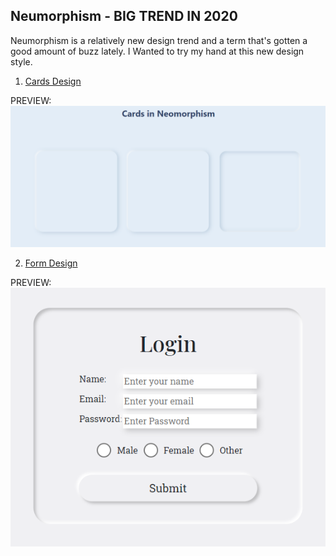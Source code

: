 ## Neumorphism - BIG TREND IN 2020
Neumorphism is a relatively new design trend and a term that's gotten a good amount of buzz lately. I Wanted to try my hand at this new design style.

1) [Cards Design](https://github.com/MidhaTahir/neomorphism_with_css/blob/master/cards.html)

PREVIEW:
![Cards](./cards.PNG)

2) [Form Design](https://github.com/MidhaTahir/neomorphism_with_css/tree/master/form)

PREVIEW:
![Form](./form/inactive_design.PNG)